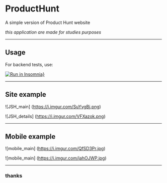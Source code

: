# ProductHunt
A simple version of Product Hunt website

*this application are made for studies purposes*

----
## Usage
For backend tests, use:

[![Run in Insomnia}](https://insomnia.rest/images/run.svg)](https://insomnia.rest/run/?label=JSHunt&uri=https%3A%2F%2Fraw.githubusercontent.com%2FCaiocp%2FProductHunt%2Fmaster%2Fbackend%2Fexport.json)

----
## Site example
![JSH_main] (https://i.imgur.com/SuYvgBj.png)

![JSH_details] (https://i.imgur.com/VFXazok.png)

----
## Mobile example
![mobile_main] (https://i.imgur.com/QfSD3Pr.jpg)

![mobile_main] (https://i.imgur.com/jahOJWP.jpg)


----
### thanks


